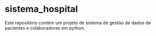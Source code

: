 # sistema_hospital
Este repositório contém um projeto de sistema de gestão de dados de pacientes e colaboradores em python.
